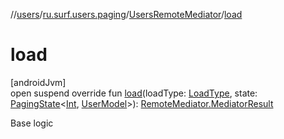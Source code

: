 //[users](../../../index.md)/[ru.surf.users.paging](../index.md)/[UsersRemoteMediator](index.md)/[load](load.md)

# load

[androidJvm]\
open suspend override fun [load](load.md)(loadType: [LoadType](https://developer.android.com/reference/kotlin/androidx/paging/LoadType.html), state: [PagingState](https://developer.android.com/reference/kotlin/androidx/paging/PagingState.html)&lt;[Int](https://kotlinlang.org/api/latest/jvm/stdlib/kotlin/-int/index.html), [UserModel](../../ru.surf.users.data.models/-user-model/index.md)&gt;): [RemoteMediator.MediatorResult](https://developer.android.com/reference/kotlin/androidx/paging/RemoteMediator.MediatorResult.html)

Base logic
